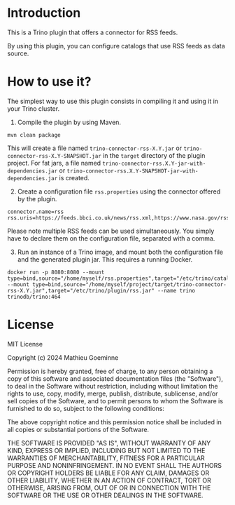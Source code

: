 # Introduction

This is a Trino plugin that offers a connector for RSS feeds.

By using this plugin, you can configure catalogs that use RSS feeds as data source.

# How to use it?

The simplest way to use this plugin consists in compiling it and using it in your Trino cluster.

1. Compile the plugin by using Maven.

```shell
mvn clean package
```

This will create a file named `trino-connector-rss-X.Y.jar` or `trino-connector-rss-X.Y-SNAPSHOT.jar` in the `target` directory of the plugin project. For fat jars, a file named `trino-connector-rss.X.Y-jar-with-dependencies.jar` or `trino-connector-rss.X.Y-SNAPSHOT-jar-with-dependencies.jar` is created.

2. Create a configuration file `rss.properties` using the connector offered by the plugin.

```.properties
connector.name=rss
rss.uris=https://feeds.bbci.co.uk/news/rss.xml,https://www.nasa.gov/rss/dyn/lg_image_of_the_day.rss
```

Please note multiple RSS feeds can be used simultaneously. You simply have to declare them on the configuration file, separated with a comma.

3. Run an instance of a Trino image, and mount both the configuration file and the generated plugin jar. This requires a running Docker.

```shell
docker run -p 8080:8080 --mount type=bind,source="/home/myself/rss.properties",target="/etc/trino/catalog/rss.properties" --mount type=bind,source="/home/myself/project/target/trino-connector-rss-X.Y.jar",target="/etc/trino/plugin/rss.jar" --name trino trinodb/trino:464
```

# License

MIT License

Copyright (c) 2024 Mathieu Goeminne

Permission is hereby granted, free of charge, to any person obtaining a copy
of this software and associated documentation files (the "Software"), to deal
in the Software without restriction, including without limitation the rights
to use, copy, modify, merge, publish, distribute, sublicense, and/or sell
copies of the Software, and to permit persons to whom the Software is
furnished to do so, subject to the following conditions:

The above copyright notice and this permission notice shall be included in all
copies or substantial portions of the Software.

THE SOFTWARE IS PROVIDED "AS IS", WITHOUT WARRANTY OF ANY KIND, EXPRESS OR
IMPLIED, INCLUDING BUT NOT LIMITED TO THE WARRANTIES OF MERCHANTABILITY,
FITNESS FOR A PARTICULAR PURPOSE AND NONINFRINGEMENT. IN NO EVENT SHALL THE
AUTHORS OR COPYRIGHT HOLDERS BE LIABLE FOR ANY CLAIM, DAMAGES OR OTHER
LIABILITY, WHETHER IN AN ACTION OF CONTRACT, TORT OR OTHERWISE, ARISING FROM,
OUT OF OR IN CONNECTION WITH THE SOFTWARE OR THE USE OR OTHER DEALINGS IN THE
SOFTWARE.